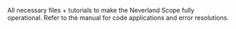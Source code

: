 All necessary files + tutorials to make the Neverland Scope fully operational. Refer to the manual for code applications and error resolutions.
